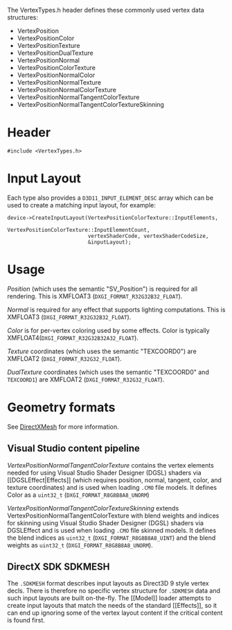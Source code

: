 The VertexTypes.h header defines these commonly used vertex data structures:

* VertexPosition
* VertexPositionColor
* VertexPositionTexture
* VertexPositionDualTexture
* VertexPositionNormal
* VertexPositionColorTexture
* VertexPositionNormalColor
* VertexPositionNormalTexture
* VertexPositionNormalColorTexture
* VertexPositionNormalTangentColorTexture
* VertexPositionNormalTangentColorTextureSkinning

# Header
    #include <VertexTypes.h>

# Input Layout
Each type also provides a ``D3D11_INPUT_ELEMENT_DESC`` array which can be used to create a matching input layout, for example:

    device->CreateInputLayout(VertexPositionColorTexture::InputElements,
                              VertexPositionColorTexture::InputElementCount,
                              vertexShaderCode, vertexShaderCodeSize,
                              &inputLayout);

# Usage

*Position* (which uses the semantic "SV_Position") is required for all rendering. This is XMFLOAT3 (``DXGI_FORMAT_R32G32B32_FLOAT``).

*Normal* is required for any effect that supports lighting computations. This is XMFLOAT3 (``DXGI_FORMAT_R32G32B32_FLOAT``).

*Color* is for per-vertex coloring used by some effects.  Color is typically XMFLOAT4(``DXGI_FORMAT_R32G32B32A32_FLOAT``).

*Texture* coordinates (which uses the semantic "TEXCOORD0") are XMFLOAT2 (``DXGI_FORMAT_R32G32_FLOAT``).

*DualTexture* coordinates (which uses the semantic "TEXCOORD0" and ``TEXCOORD1``) are XMFLOAT2 (``DXGI_FORMAT_R32G32_FLOAT``).

# Geometry formats

See [DirectXMesh](https://github.com/Microsoft/DirectXMesh/wiki/Geometry-formats) for more information.

## Visual Studio content pipeline
_VertexPositionNormalTangentColorTexture_ contains the vertex elements needed for using Visual Studio Shader Designer (DGSL) shaders via [[DGSLEffect|Effects]] (which requires position, normal, tangent, color, and texture coordinates) and is used when loading ``.CMO`` file models. It defines Color as a ``uint32_t`` (``DXGI_FORMAT_R8G8B8A8_UNORM``)

_VertexPositionNormalTangentColorTextureSkinning_ extends VertexPositionNormalTangentColorTexture  with blend weights and indices for skinning using Visual Studio Shader Designer (DGSL) shaders via DGSLEffect and is used when loading ``.CMO`` file skinned models. It defines the blend indices as  ``uint32_t`` (``DXGI_FORMAT_R8G8B8A8_UINT``) and the blend weights as  ``uint32_t`` (``DXGI_FORMAT_R8G8B8A8_UNORM``).

## DirectX SDK SDKMESH
The ``.SDKMESH`` format describes input layouts as Direct3D 9 style vertex decls. There is therefore no specific vertex structure for ``.SDKMESH`` data and such input layouts are built on-the-fly. The [[Model]] loader attempts to create input layouts that match the needs of the standard [[Effects]], so it can end up ignoring some of the vertex layout content if the critical content is found first.

